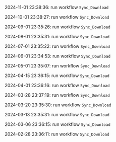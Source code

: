 2024-11-01 23:38:36: run workflow `Sync_Download` 

2024-10-01 23:38:27: run workflow `Sync_Download` 

2024-09-01 23:35:26: run workflow `Sync_Download` 

2024-08-01 23:35:31: run workflow `Sync_Download` 

2024-07-01 23:35:22: run workflow `Sync_Download` 

2024-06-01 23:34:53: run workflow `Sync_Download` 

2024-05-01 23:35:07: run workflow `Sync_Download` 

2024-04-15 23:36:15: run workflow `Sync_Download` 

2024-04-01 23:36:16: run workflow `Sync_Download` 

2024-03-28 23:37:19: run workflow `Sync_Download` 

2024-03-20 23:35:30: run workflow `Sync_Download` 

2024-03-13 23:35:31: run workflow `Sync_Download` 

2024-03-06 23:36:15: run workflow `Sync_Download` 

2024-02-28 23:36:11: run workflow `Sync_Download` 



